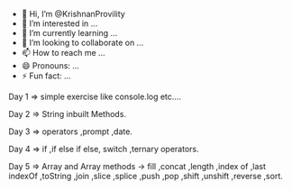 - 👋 Hi, I’m @KrishnanProvility
- 👀 I’m interested in ...
- 🌱 I’m currently learning ...
- 💞️ I’m looking to collaborate on ...
- 📫 How to reach me ...
- 😄 Pronouns: ...
- ⚡ Fun fact: ...


Day 1 => simple exercise like console.log etc....

Day 2 => String inbuilt Methods.

Day 3 => operators ,prompt ,date.

Day 4 => if ,if else if else, switch ,ternary operators.

Day 5 => Array and Array methods -> fill ,concat ,length ,index of ,last indexOf ,toString ,join ,slice ,splice ,push ,pop ,shift ,unshift ,reverse ,sort.

<!---
KrishnanProvility/KrishnanProvility is a ✨ special ✨ repository because its `README.md` (this file) appears on your GitHub profile.
You can click the Preview link to take a look at your changes.
--->

